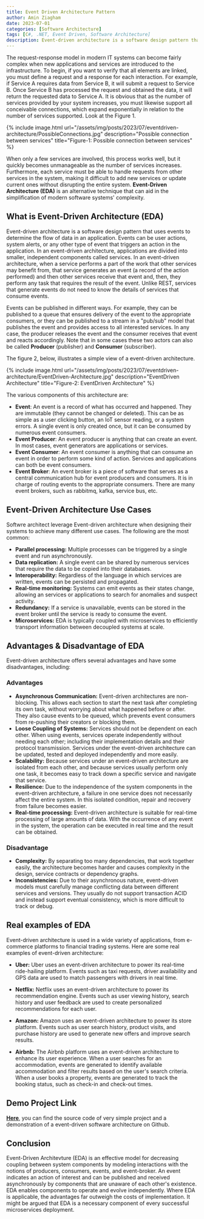 ```yaml
---
title: Event Driven Architecture Pattern
author: Amin Ziagham
date: 2023-07-01
categories: [Software Architecture]
tags: [C#, .NET, Event Driven, Software Architecture]
description: Event-driven architecture is a software design pattern that uses events to determine the flow of data in an application. Events can be user actions...
---
```


The request-response model in modern IT systems can become fairly complex when new applications and services are introduced to the infrastructure. To begin, if you want to verify that all elements are linked, you must define a request and a response for each interaction. For example, if Service A requires data from Service B, it will submit a request to Service B. Once Service B has processed the request and obtained the data, it will return the requested data to Service A. It is obvious that as the number of services provided by your system increases, you must likewise support all conceivable connections, which expand exponentially in relation to the number of services supported. Look at the Figure 1.

{% include image.html url="/assets/img/posts/2023/07/eventdriven-architecture/PossibleConnections.jpg" description="Possible connection between services" title="Figure-1: Possible connection between services" %}

When only a few services are involved, this process works well, but it quickly becomes unmanageable as the number of services increases. Furthermore, each service must be able to handle requests from other services in the system, making it difficult to add new services or update current ones without disrupting the entire system. **Event-Driven Architecture (EDA)** is an alternative technique that can aid in the simplification of modern software systems' complexity.

## What is Event-Driven Architecture (EDA)
Event-driven architecture is a software design pattern that uses events to determine the flow of data in an application. Events can be user actions, system alerts, or any other type of event that triggers an action in the application. In an event-driven architecture, applications are divided into smaller, independent components called services. In an event-driven architecture, when a service performs a part of the work that other services may benefit from, that service generates an event (a record of the action performed) and then other services receive that event and, then, they perform any task that requires the result of the event. Unlike REST, services that generate events do not need to know the details of services that consume events.

Events can be published in different ways. For example, they can be published to a queue that ensures delivery of the event to the appropriate consumers, or they can be published to a stream in a "pub/sub" model that publishes the event and provides access to all interested services. In any case, the producer releases the event and the consumer receives that event and reacts accordingly. Note that in some cases these two actors can also be called **Producer** (publisher) and **Consumer** (subscriber).

The figure 2, below, illustrates a simple view of a event-driven architecture.

{% include image.html url="/assets/img/posts/2023/07/eventdriven-architecture/EventDriven-Architecture.jpg" description="EventDriven Architecture" title="Figure-2: EventDriven Architecture" %}

The various components of this architecture are:
- **Event**: An event is a record of what has occurred and happened. They are immutable (they cannot be changed or deleted). This can be as simple as a user clicking button, an IoT sensor reading, or a system errors. A single event is only created once, but it can be consumed by numerous event consumers.
- **Event Producer**: An event producer is anything that can create an event. In most cases, event generators are applications or services.
- **Event Consumer**: An event consumer is anything that can consume an event in order to perform some kind of action. Services and applications can both be event consumers.
- **Event Broker**: An event broker is a piece of software that serves as a central communication hub for event producers and consumers. It is in charge of routing events to the appropriate consumers. There are many event brokers, such as rabbitmq, kafka, service bus, etc.

## Event-Driven Architecture Use Cases
Softwre architect leverage Event-driven architecture when designing their systems to achieve many different use cases. The following are the most common:
- **Parallel processing:** Multiple processes can be triggered by a single event and run asynchronously.
- **Data replication:** A single event can be shared by numerous services that require the data to be copied into their databases.
- **Interoperability:** Regardless of the language in which services are written, events can be persisted and propagated.
- **Real-time monitoring:** Systems can emit events as their states change, allowing an services or applications to search for anomalies and suspect activity.
- **Redundancy:** If a service is unavailable, events can be stored in the event broker until the service is ready to consume the event.
- **Microservices:** EDA is typically coupled with microservices to efficiently transport information between decoupled systems at scale.

## Advantages & Disadvantage of EDA
Event-driven architecture offers several advantages and have some disadvantages, including:

### Advantages
- **Asynchronous Communication:** Event-driven architectures are non-blocking. This allows each section to start the next task after completing its own task, without worrying about what happened before or after. They also cause events to be queued, which prevents event consumers from re-pushing their creators or blocking them.
- **Loose Coupling of Systems:** Services should not be dependent on each other. When using events, services operate independently without needing each other; including their implementation details and their protocol transmission. Services under the event-driven architecture can be updated, tested and deployed independently and more easily.
- **Scalability:** Because services under an event-driven architecture are isolated from each other, and because services usually perform only one task, it becomes easy to track down a specific service and navigate that service.
- **Resilience:** Due to the independence of the system components in the event-driven architecture, a failure in one service does not necessarily affect the entire system. In this isolated condition, repair and recovery from failure becomes easier.
- **Real-time processing:** Event-driven architecture is suitable for real-time processing of large amounts of data. With the occurrence of any event in the system, the operation can be executed in real time and the result can be obtained.

### Disadvantage
- **Complexity:** By separating too many dependencies, that work together easily, the architecture becomes harder and causes complexity in the design, service contracts or dependency graphs.
- **Inconsistencies:** Due to their asynchronous nature, event-driven models must carefully manage conflicting data between different services and versions. They usually do not support transaction ACID and instead support eventual consistency, which is more difficult to track or debug.

## Real examples of EDA
Event-driven architecture is used in a wide variety of applications, from e-commerce platforms to financial trading systems. Here are some real examples of event-driven architecture:
- **Uber:** Uber uses an event-driven architecture to power its real-time ride-hailing platform. Events such as taxi requests, driver availability and GPS data are used to match passengers with drivers in real time.

- **Netflix:** Netflix uses an event-driven architecture to power its recommendation engine. Events such as user viewing history, search history and user feedback are used to create personalized recommendations for each user.

- **Amazon:** Amazon uses an event-driven architecture to power its store platform. Events such as user search history, product visits, and purchase history are used to generate new offers and improve search results.

- **Airbnb:** The Airbnb platform uses an event-driven architecture to enhance its user experience. When a user searches for an accommodation, events are generated to identify available accommodation and filter results based on the user's search criteria. When a user books a property, events are generated to track the booking status, such as check-in and check-out times.

## Demo Project Link
<a target="_blank" href="https://github.com/NextCodeBlock/EventDriven-Architecture-Demo">**Here**</a>, you can find the source code of very simple project and a demonstration of a event-driven software architecture on Github.

## Conclusion
Event-Driven Architevture (EDA) is an effective model for decreasing coupling between system components by modeling interactions with the notions of producers, consumers, events, and event-broker. An event indicates an action of interest and can be published and received asynchronously by components that are unaware of each other's existence. EDA enables components to operate and evolve independently. Where EDA is applicable, the advantages far outweigh the costs of implementation. It might be argued that EDA is a necessary component of every successful microservices deployment.